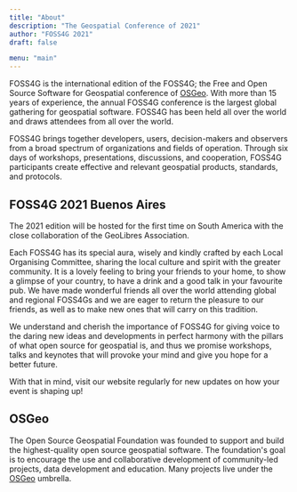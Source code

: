 ```yaml
---
title: "About"
description: "The Geospatial Conference of 2021"
author: "FOSS4G 2021"
draft: false

menu: "main"
---
```


FOSS4G is the international edition of the FOSS4G; the Free and Open Source Software for Geospatial conference of [OSGeo](https://www.osgeo.org/). With more than 15 years of experience, the annual FOSS4G conference is the largest global gathering for geospatial software. FOSS4G has been held all over the world and draws attendees from all over the world. 

FOSS4G brings together developers, users, decision-makers and observers from a broad spectrum of organizations and fields of operation. Through six days of workshops, presentations, discussions, and cooperation, FOSS4G participants create effective and relevant geospatial products, standards, and protocols.

## FOSS4G 2021 Buenos Aires

The 2021 edition will be hosted for the first time on South America with the close collaboration of the GeoLibres Association.

Each FOSS4G has its special aura, wisely and kindly crafted by each Local Organising Committee, sharing the local culture and spirit with the greater community. It is a lovely feeling to bring your friends to your home, to show a glimpse of your country, to have a drink and a good talk in your favourite pub. We have made wonderful friends all over the world attending global and regional FOSS4Gs and we are eager to return the pleasure to our friends, as well as to make new ones that will carry on this tradition.
 
We understand and cherish the importance of FOSS4G for giving voice to the daring new ideas and developments in perfect harmony with the pillars of what open source for geospatial is, and thus we promise  workshops, talks and keynotes that will provoke your mind and give you hope for a better future. 

With that in mind, visit our website regularly for new updates on how your event is shaping up!

## OSGeo

The Open Source Geospatial Foundation was founded to support and build the highest-quality open source geospatial software. The foundation's goal is to encourage the use and collaborative development of community-led projects, data development and education. Many projects live under the [OSGeo](https://www.osgeo.org/) umbrella.

